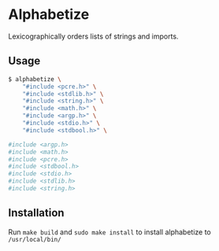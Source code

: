 # Alphabetize

Lexicographically orders lists of strings and imports.

## Usage

``` bash
$ alphabetize \
    "#include <pcre.h>" \
    "#include <stdlib.h>" \
    "#include <string.h>" \
    "#include <math.h>" \
    "#include <argp.h>" \
    "#include <stdio.h>" \
    "#include <stdbool.h>" \

#include <argp.h>
#include <math.h>
#include <pcre.h>
#include <stdbool.h>
#include <stdio.h>
#include <stdlib.h>
#include <string.h>
```

## Installation

Run `make build` and `sudo make install` to install alphabetize to `/usr/local/bin/`
